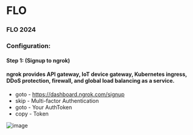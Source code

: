 # FLO
### FLO 2024  

### Configuration:  
#### Step 1: (Signup to ngrok)  
#### ngrok provides API gateway, IoT device gateway, Kubernetes ingress, DDoS protection, firewall, and global load balancing as a service.  
*  goto - https://dashboard.ngrok.com/signup  
*  skip - Multi-factor Authentication  
*  goto - Your AuthToken  
*  copy - Token
  
![image](https://github.com/user-attachments/assets/ada66257-f1cd-4b79-9db5-80d908571b14)

